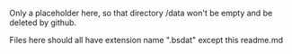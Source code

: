 Only a placeholder here, so that directory /data won't be empty and be deleted by github.

Files here should all have extension name ".bsdat" except this readme.md